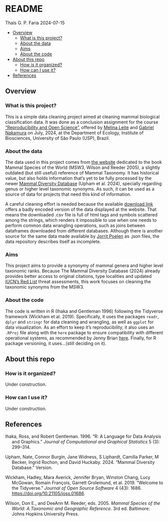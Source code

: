 # README
Thaís G. P. Faria
2024-07-15

- [Overview](#overview)
  - [What is this project?](#what-is-this-project)
  - [About the data](#about-the-data)
  - [Aims](#aims)
  - [About the code](#about-the-code)
- [About this repo](#about-this-repo)
  - [How is it organized?](#how-is-it-organized)
  - [How can I use it?](#how-can-i-use-it)
- [References](#references)

## Overview

### What is this project?

This is a simple data cleaning project aimed at cleaning mammal
biological classification data. It was done as a conclusion assignment
for the course [“Reproducibility and Open
Science”](https://gabrielnakamura.github.io/USP_reproducibility_BIE5798/index.html "The course's website (written in Brazillian Portuguese)"),
offered by [Melina
Leite](https://github.com/melina-leite "M. Leite's GitHubprofile") and
[Gabriel
Nakamura](https://github.com/GabrielNakamura "G. Nakamura's GitHubprofile")
on July, 2024, at the Department of Ecology, Institute of Biosciences,
University of São Paulo (USP), Brazil.

### About the data

The data used in this project comes from [the
website](https://www.departments.bucknell.edu/biology/resources/msw3/ "Bucknell University's website where users can download the original data")
dedicated to the book Mammal Species of the World (MSW3, Wilson and
Reeder 2005), a slightly outdated (but still useful) reference of Mammal
Taxonomy. It has historical value, but also holds information that’s yet
to be fully processed by the newer [Mammal Diversity
Database](https://www.mammaldiversity.org/ "Link to the Mammal Diversity Database homepage")
(Upham et al. 2024), specially regarding genus or higher level taxonomic
synonyms. As such, it can be used as a source of data for projects that
need this kind of information.

A careful cleaning effort is needed because the available [download
link](https://www.departments.bucknell.edu/biology/resources/msw3/export.asp "Click to download the original Mammal Species of the World data")
offers a badly encoded version of the data displayed at the website.
That means the downloaded .csv file is full of html tags and symbols
scattered among the strings, which renders it impossible to use when one
needs to perform common data wrangling operations, such as joins between
dataframes downloaded from different databases. Although there is
another source for the same data made available by [Jorrit
Poelen](https://github.com/jhpoelen/msw3/tree/main "J. Poelen's Mammal Species of the World GitHubrepository")
as .json files, the data repository describes itself as incomplete.

### Aims

This project aims to provide a synonymy of mammal genera and higher
level taxonomic ranks. Because The Mammal Diversity Database (2024)
already provides better access to original citations, type localities
and updated [IUCN’s Red
List](https://www.iucnredlist.org/ "Link to the Red List website, by IUCN")
threat assessments, this work focuses on cleaning the taxonomic synonyms
from the MSW3.

### About the code

The code is written in R (Ihaka and Gentleman 1996) following the
Tidyverse framework (Wickham et al. 2019). Specifically, it uses the
packages `readr`, `dplyr` and `stringr` for data cleaning and wrangling,
as well as `ggplot` for data visualization. As an effort to keep it’s
reproducibility, it also uses an `.RProj` file along with the `here`
package to ensure compatibility with different operational systems, as
recommended by Jenny Brian
[here](https://github.com/jennybc/here_here "Link to J. Brian's Ode to the Here Package, on GitHub").
Finally, for R package versioning, it uses…(still deciding on it).

## About this repo

### How is it organized?

Under construction.

### How can I use it?

Under construction.

## References

<div id="refs" class="references csl-bib-body hanging-indent"
entry-spacing="0">

<div id="ref-ihaka1996r" class="csl-entry">

Ihaka, Ross, and Robert Gentleman. 1996. “R: A Language for Data
Analysis and Graphics.” *Journal of Computational and Graphical
Statistics* 5 (3): 299–314.

</div>

<div id="ref-upham2024mammal" class="csl-entry">

Upham, Nate, Connor Burgin, Jane Widness, S Liphardt, Camilla Parker, M
Becker, Ingrid Rochon, and David Huckaby. 2024. “Mammal Diversity
Database.” Version.

</div>

<div id="ref-wickham_welcome_2019" class="csl-entry">

Wickham, Hadley, Mara Averick, Jennifer Bryan, Winston Chang, Lucy
McGowan, Romain François, Garrett Grolemund, et al. 2019. “Welcome to
the Tidyverse.” *Journal of Open Source Software* 4 (43): 1686.
<https://doi.org/10.21105/joss.01686>.

</div>

<div id="ref-wilson_mammal_2005" class="csl-entry">

Wilson, Don E., and DeeAnn M. Reeder, eds. 2005. *Mammal Species of the
World: A Taxonomic and Geographic Reference*. 3rd ed. Baltimore: Johns
Hopkins University Press.

</div>

</div>
